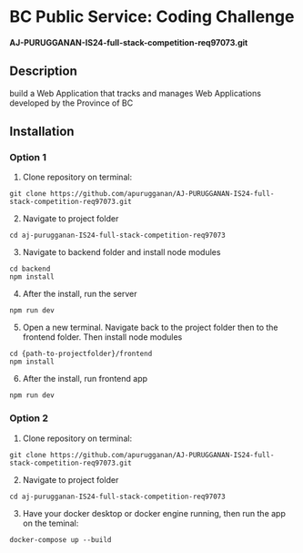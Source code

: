 
# BC Public Service: Coding Challenge
#### AJ-PURUGGANAN-IS24-full-stack-competition-req97073.git

## Description
build a Web Application that tracks and manages Web Applications developed by the Province of BC


## Installation

### Option 1
1. Clone repository on terminal:
```
git clone https://github.com/apurugganan/AJ-PURUGGANAN-IS24-full-stack-competition-req97073.git
```

2. Navigate to project folder
```
cd aj-purugganan-IS24-full-stack-competition-req97073
```

3. Navigate to backend folder and install node modules
```
cd backend
npm install
```

4. After the install, run the server
```
npm run dev
```

5. Open a new terminal. Navigate back to the project folder then to the frontend folder. Then install node modules
```
cd {path-to-projectfolder}/frontend
npm install
```

6. After the install, run frontend app
```
npm run dev
```

### Option 2
1. Clone repository on terminal:
```
git clone https://github.com/apurugganan/AJ-PURUGGANAN-IS24-full-stack-competition-req97073.git
```

2. Navigate to project folder
```
cd aj-purugganan-IS24-full-stack-competition-req97073
```
3. Have your docker desktop or docker engine running, then run the app on the teminal:
```
docker-compose up --build
```
